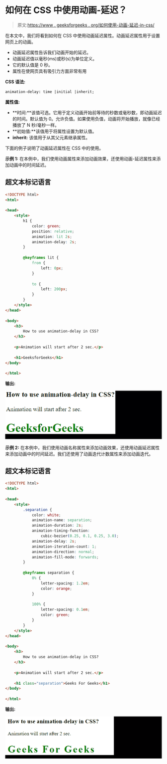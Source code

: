 # 如何在 CSS 中使用动画-延迟？

> 原文:[https://www . geeksforgeeks . org/如何使用-动画-延迟-in-css/](https://www.geeksforgeeks.org/how-to-use-animation-delay-in-css/)

在本文中，我们将看到如何在 CSS 中使用动画延迟属性。动画延迟属性用于设置网页上的动画。

*   动画延迟属性告诉我们动画开始的延迟。
*   动画延迟值以毫秒(ms)或秒(s)为单位定义。
*   它的默认值是 0 秒。
*   属性在使网页具有吸引力方面非常有用

**CSS 语法:**

```html
animation-delay: time |initial |inherit;
```

**属性值:**

*   **时间:**该值可选。它用于定义动画开始前等待的秒数或毫秒数，即动画延迟的时间。默认值为 0。允许负值。如果使用负值，动画将开始播放，就像已经播放了 N 秒/毫秒一样。
*   **初始值:**该值用于将属性设置为默认值。
*   **inherit:** 该值用于从其父元素继承属性。

下面的例子说明了动画延迟属性在 CSS 中的使用。

**示例 1:** 在本例中，我们使用动画属性来添加动画效果，还使用动画-延迟属性来添加动画中的时间延迟。

## 超文本标记语言

```html
<!DOCTYPE html>
<html>

<head>
    <style>
        h1 {
            color: green;
            position: relative;
            animation: lit 2s;
            animation-delay: 2s;
        }

        @keyframes lit {
            from {
                left: 0px;
            }

            to {
                left: 200px;
            }
        }
    </style>
</head>

<body>
    <h3>
        How to use animation-delay in CSS?
    </h3>

    <p>Animation will start after 2 sec.</p>

    <h1>GeeksforGeeks</h1>
</body>

</html>
```

**输出:**

![](img/a70023be85d972460cf58238b093d5c2.png)

**示例 2:** 在本例中，我们使用动画名称属性来添加动画效果，还使用动画延迟属性来添加动画中的时间延迟。我们还使用了动画迭代计数属性来添加动画迭代。

## 超文本标记语言

```html
<!DOCTYPE html>
<html>

<head>
    <style>
        .separation {
            color: white;
            animation-name: separation;
            animation-duration: 2s;
            animation-timing-function: 
                cubic-bezier(0.25, 0.1, 0.25, 3.0);
            animation-delay: 2s;
            animation-iteration-count: 1;
            animation-direction: normal;
            animation-fill-mode: forwards;
        }

        @keyframes separation {
            0% {
                letter-spacing: 1.2em;
                color: orange;
            }

            100% {
                letter-spacing: 0.1em;
                color: green;
            }
        }
    </style>
</head>

<body>
    <h3>
        How to use animation-delay in CSS?
    </h3>

    <p>Animation will start after 2 sec.</p>

    <h1 class="separation">Geeks For Geeks</h1>
</body>

</html>
```

**输出:**

![](img/3db14f0672040da820b3e74d658dbb71.png)